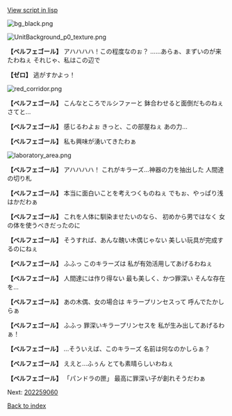 [View script in lisp](../scripts/202259053.txt)

![bg_black.png](../images/backgrounds/bg_black.png)

![UnitBackground_p0_texture.png](../images/backgrounds/UnitBackground_p0_texture.png)

**【ベルフェゴール】**
アハハハハ！この程度なのぉ？
……あらぁ、まずいのが来たわねぇ
それじゃ、私はこの辺で

**【ゼロ】**
逃がすかよっ！

![red_corridor.png](../images/backgrounds/red_corridor.png)

**【ベルフェゴール】**
こんなところでルシファーと
鉢合わせると面倒だものねぇ
さてと…

**【ベルフェゴール】**
感じるわよぉ
きっと、この部屋ねぇ
あの力…

**【ベルフェゴール】**
私も興味が湧いてきたわぁ

![laboratory_area.png](../images/backgrounds/laboratory_area.png)

**【ベルフェゴール】**
アハハハハ！
これがキラーズ…神器の力を抽出した
人間達の切り札

**【ベルフェゴール】**
本当に面白いことを考えつくものねぇ
でもぉ、やっぱり浅はかだわぁ

**【ベルフェゴール】**
これを人体に馴染ませたいのなら、
初めから男ではなく
女の体を使うべきだったのに

**【ベルフェゴール】**
そうすれば、あんな醜い木偶じゃない
美しい玩具が完成するのにねぇ

**【ベルフェゴール】**
ふふっ
このキラーズは
私が有効活用してあげるわねぇ

**【ベルフェゴール】**
人間達には作り得ない
最も美しく、かつ罪深い
そんな存在を…

**【ベルフェゴール】**
あの木偶、女の場合は
キラープリンセスって
呼んでたかしらぁ

**【ベルフェゴール】**
ふふっ
罪深いキラープリンセスを
私が生み出してあげるわぁ！

**【ベルフェゴール】**
…そういえば、このキラーズ
名前は何なのかしらぁ？

**【ベルフェゴール】**
ええと…ふぅん
とても素晴らしいわねぇ

**【ベルフェゴール】**
「パンドラの匣」
最高に罪深い子が創れそうだわぁ


Next: [202259060](202259060.md)

[Back to index](index.md)
